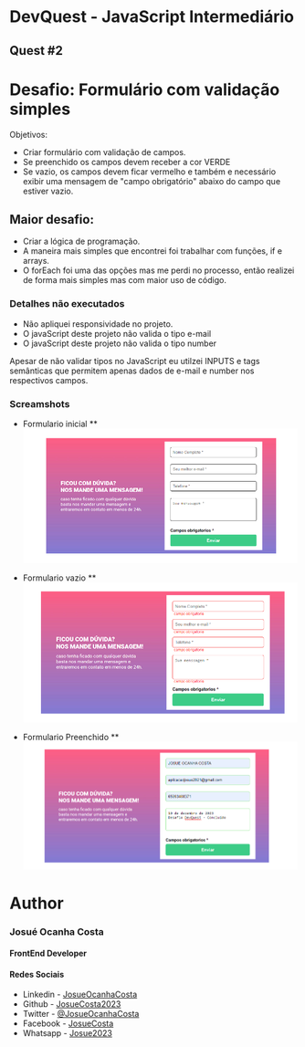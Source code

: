 # DevQuest - JavaScript Intermediário
## Quest #2


# Desafio: Formulário com validação simples
Objetivos:
* Criar formulário com validação de campos.
* Se preenchido os campos devem receber a cor VERDE 
* Se vazio, os campos devem ficar vermelho e também e necessário exibir uma mensagem de "campo obrigatório" abaixo do campo que estiver vazio.


## Maior desafio:
* Criar a lógica de programação.
* A maneira mais simples que encontrei foi trabalhar com funções, if e arrays.
* O forEach foi uma das opções mas me perdi no processo, então realizei de forma mais simples mas com maior uso de código.

### Detalhes não executados
* Não apliquei responsividade no projeto.
* O javaScript deste projeto não valida o tipo e-mail
* O javaScript deste projeto não valida o tipo number

Apesar de não validar tipos no JavaScript eu utilzei INPUTS e tags semânticas que permitem apenas dados de e-mail e number nos respectivos campos. 


### Screamshots
* Formulario inicial
** ![Imagem inicial do formulario](./assets/designer/default.png)

* Formulario vazio
** ![Imagem Formulário Vazio](./assets/designer/default-red.png)

* Formulario Preenchido
** ![Imagem Formulário preenchido](./assets/designer/default-green.png)


# Author
### Josué Ocanha Costa
#### FrontEnd Developer
#### Redes Sociais

- Linkedin - [JosueOcanhaCosta](https://www.linkedin.com/in/josue-ocanha-costa/)
- Github - [JosueCosta2023](https://github.com/JosueCosta2023)
- Twitter - [@JosueOcanhaCosta](https://twitter.com/josue_ocanha)
- Facebook - [JosueCosta](https://www.facebook.com/JosueOcanhaCosta2023)
- Whatsapp - [Josue2023](https://wa.me/5565996408371?text=Ol%C3%A1%2C+encontrei+seu+whatsapp+no+Github.+Gostaria+de+falar+sobre+seus+projetos.)
